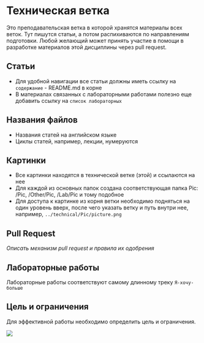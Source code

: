 # Техническая ветка

Это преподавательская ветка в которой хранятся материалы всех веток. Тут пишутся статьи, а потом распихиваются по направлениям подготовки. Любой желающий может принять участие в помощи в разработке материалов этой дисциплины через pull request.

## Статьи

- Для удобной навигации все статьи должны иметь ссылку на `содержание` - README.md в корне
- В материалах связанных с лабораторными работами полезно еще добавить ссылку на `список лабораторных`

## Названия файлов

- Названия статей на английском языке
- Циклы статей, например, лекции, нумеруются

## Картинки

- Все картинки находятся в технической ветке (этой) и ссылаются на нее
- Для каждой из основных папок создана соответствующая папка Pic: /Pic, /Other/Pic, /Lab/Pic и тому подобное
- Для доступа к картинке из корня ветки необходимо подняться на один уровень вверх, после чего указать ветку и путь внутри нее, например, `../technical/Pic/picture.png`

## Pull Request

*Описать механизм pull request и правила их одобрения*

## Лабораторные работы

Лабораторные работы соответствуют самому длинному треку `Я-хочу-больше`

## Цель и ограничения

Для эффективной работы необходимо определить цель и ограничения.

![](../technical/Pic/cs_max.png)
